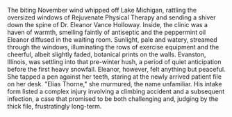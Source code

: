 The biting November wind whipped off Lake Michigan, rattling the oversized windows of Rejuvenate Physical Therapy and sending a shiver down the spine of Dr. Eleanor Vance Holloway.  Inside, the clinic was a haven of warmth, smelling faintly of antiseptic and the peppermint oil Eleanor diffused in the waiting room.  Sunlight, pale and watery, streamed through the windows, illuminating the rows of exercise equipment and the cheerful, albeit slightly faded, botanical prints on the walls. Evanston, Illinois, was settling into that pre-winter hush, a period of quiet anticipation before the first heavy snowfall.  Eleanor, however, felt anything but peaceful.  She tapped a pen against her teeth, staring at the newly arrived patient file on her desk.  "Elias Thorne," she murmured, the name unfamiliar.  His intake form listed a complex injury involving a climbing accident and a subsequent infection, a case that promised to be both challenging and, judging by the thick file, frustratingly long-term.
